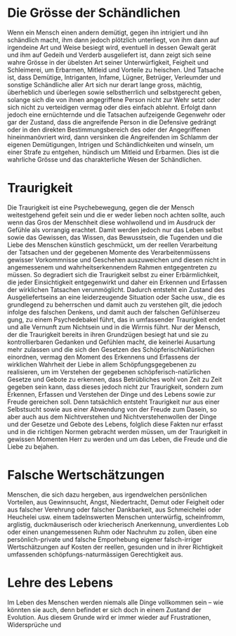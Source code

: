 # Die Grösse der Schändlichen
Wenn ein Mensch einen andern demütigt, gegen ihn intrigiert und ihn schändlich macht, ihm dann jedoch plötzlich unterliegt, von ihm dann auf irgendeine Art und Weise besiegt wird, eventuell in dessen Gewalt gerät und ihm auf Gedeih und Verderb ausgeliefert ist, dann zeigt sich seine wahre Grösse in der übelsten Art seiner Unterwürfigkeit, Feigheit und Schleimerei, um Erbarmen, Mitleid und Vorteile zu heischen. Und Tatsache ist, dass Demütige, Intriganten, Infame, Lügner, Betrüger, Verleumder und sonstige Schändliche aller Art sich nur derart lange gross, mächtig, überheblich und überlegen sowie selbstherrlich und selbstgerecht geben, solange sich die von ihnen angegriffene Person nicht zur Wehr setzt oder sich nicht zu verteidigen vermag oder dies einfach ablehnt. Erfolgt dann jedoch eine ernüchternde und die Tatsachen aufzeigende Gegenwehr oder gar der Zustand, dass die angreifende Person in die Defensive gedrängt oder in den direkten Bestimmungsbereich des oder der Angegriffenen hineinmanövriert wird, dann versinken die Angreifenden im Schlamm der eigenen Demütigungen, Intrigen und Schändlichkeiten und winseln, um einer Strafe zu entgehen, hündisch um Mitleid und Erbarmen. Dies ist die wahrliche Grösse und das charakterliche Wesen der Schändlichen.
# Traurigkeit
Die Traurigkeit ist eine Psychebewegung, gegen die der Mensch weitestgehend gefeit sein und die er weder lieben noch achten sollte, auch wenn das Gros der Menschheit diese wohlwollend und im Ausdruck der Gefühle als vorrangig erachtet. Damit werden jedoch nur das Leben selbst sowie das Gewissen, das Wissen, das Bewusstsein, die Tugenden und die Liebe des Menschen künstlich geschmückt, um der reellen Verarbeitung der Tatsachen und der gegebenen Momente des Verarbeitenmüssens gewisser Vorkommnisse und Geschehen auszuweichen und diesen nicht in angemessenem und wahrheitserkennendem Rahmen entgegentreten zu müssen. So degradiert sich die Traurigkeit selbst zu einer Erbärmlichkeit, die jeder Einsichtigkeit entgegenwirkt und daher ein Erkennen und Erfassen der wirklichen Tatsachen verunmöglicht. Dadurch entsteht ein Zustand des Ausgeliefertseins an eine leiderzeugende Situation oder Sache usw., die es grundlegend zu beherrschen und damit auch zu verstehen gilt, die jedoch infolge des falschen Denkens, und damit auch der falschen Gefühlserzeu gung, zu einem Psychedebakel führt, das in umfassender Traurigkeit endet und alle Vernunft zum Nichtsein und in die Wirrnis führt.
Nur der Mensch, der die Traurigkeit bereits in ihren Grundzügen besiegt hat und sie zu kontrollierbaren Gedanken und Gefühlen macht, die keinerlei Ausartung mehr zulassen und die sich den Gesetzen des SchöpferischNatürlichen einordnen, vermag den Moment des Erkennens und Erfassens der wirklichen Wahrheit der Liebe in allem Schöpfungsgegebenen zu realisieren, um im Verstehen der gegebenen schöpferisch-natürlichen Gesetze und Gebote zu erkennen, dass Betrübliches wohl von Zeit zu Zeit gegeben sein kann, dass dieses jedoch nicht zur Traurigkeit, sondern zum Erkennen, Erfassen und Verstehen der Dinge und des Lebens sowie zur Freude gereichen soll. Denn tatsächlich entsteht Traurigkeit nur aus einer Selbstsucht sowie aus einer Abwendung von der Freude zum Dasein, so aber auch aus dem Nichtverstehen und Nichtverstehenwollen der Dinge und der Gesetze und Gebote des Lebens, folglich diese Fakten nur erfasst und in die richtigen Normen gebracht werden müssen, um der Traurigkeit in gewissen Momenten Herr zu werden und um das Leben, die Freude und die Liebe zu bejahen.
# Falsche Wertschätzungen
Menschen, die sich dazu hergeben, aus irgendwelchen persönlichen Vorteilen, aus Gewinnsucht, Angst, Niedertracht, Demut oder Feigheit oder aus falscher Verehrung oder falscher Dankbarkeit, aus Schmeichelei oder Heuchelei usw. einem tadelnswerten Menschen unterwürfig, scheinfromm, arglistig, duckmäuserisch oder kriecherisch Anerkennung, unverdientes Lob oder einen unangemessenen Ruhm oder Nachruhm zu zollen, üben eine persönlich-private und falsche Emporhebung eigener falsch-irriger Wertschätzungen auf Kosten der reellen, gesunden und in ihrer Richtigkeit umfassenden schöpfungs-naturmässigen Gerechtigkeit aus.
# Lehre des Lebens
Im Leben des Menschen werden niemals alle Dinge vollkommen sein – wie könnten sie auch, denn befindet er sich doch in einem Zustand der Evolution. Aus diesem Grunde wird er immer wieder auf Frustrationen, Widersprüche und